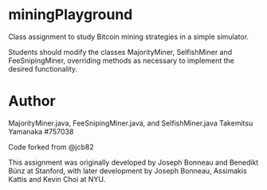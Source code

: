 # miningPlayground
Class assignment to study Bitcoin mining strategies in a simple simulator.

Students should modify the classes MajorityMiner, SelfishMiner and FeeSnipingMiner, overriding methods as necessary to implement the desired functionality.


# Author
MajorityMiner.java, FeeSnipingMiner.java, and SelfishMiner.java
Takemitsu Yamanaka #757038

Code forked from @jcb82

This assignment was originally developed by Joseph Bonneau and Benedikt Bünz at Stanford, with later development by Joseph Bonneau, Assimakis Kattis and Kevin Choi at NYU.